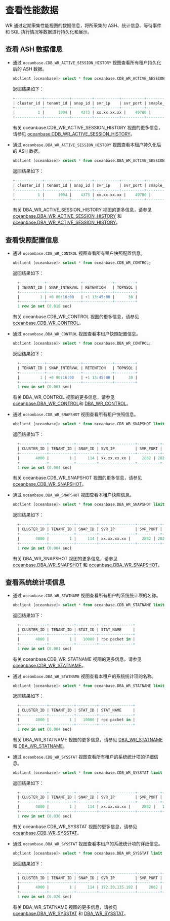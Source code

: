 # 查看性能数据

WR 通过定期采集性能视图的数据信息，将所采集的 ASH、统计信息、等待事件和 SQL 执行情况等数据进行持久化和展示。

## 查看 ASH 数据信息

* 通过 `oceanbase.CDB_WR_ACTIVE_SESSION_HISTORY` 视图查看所有租户持久化后的 ASH 数据。

  ```sql
  obclient [oceanbase]> select * from oceanbase.CDB_WR_ACTIVE_SESSION_HISTORY limit 1;
  ```

    返回结果如下：

    ```sql
    +------------+-----------+---------+-----------+----------+-----------+------------+----------------------------+---------+--------------+---------------+----------------------------------+------------------------------------+----------+-------------+------+------+------+------------------+------------+----------+-------------+---------------+-----------------+------------------+-----------------+------------------+--------+--------+-----------+-----------------------------------------------------------------------------------------------------------------------------------------------------------------------------------------------------------------------------------------------------------------+---------+
    | cluster_id | tenant_id | snap_id | svr_ip    | svr_port | smaple_id | session_id | SAMPLE_TIME                | USER_ID | SESSION_TYPE | SESSION_STATE | SQL_ID                           | TRACE_ID                           | EVENT_NO | TIME_WAITED | P1   | P2   | P3   | SQL_PLAN_LINE_ID | TIME_MODEL | IN_PARSE | IN_PL_PARSE | IN_PLAN_CACHE | IN_SQL_OPTIMIZE | IN_SQL_EXECUTION | IN_PX_EXECUTION | IN_SEQUENCE_LOAD | MODULE | ACTION | CLIENT_ID | BACKTRACE                                                                                                                                                                                                                                                       | PLAN_ID |
    +------------+-----------+---------+-----------+----------+-----------+------------+----------------------------+---------+--------------+---------------+----------------------------------+------------------------------------+----------+-------------+------+------+------+------------------+------------+----------+-------------+---------------+-----------------+------------------+-----------------+------------------+--------+--------+-----------+-----------------------------------------------------------------------------------------------------------------------------------------------------------------------------------------------------------------------------------------------------------------+---------+
    |          1 |      1004 |    4373 | xx.xx.xx.xx |    49700 |         1 | 3221487621 | 2023-08-06 11:42:54.970554 |  200001 |            0 |             0 | B9866D3A1A68153AD58193F60CCD40AA | YC225645868B4-0005F816208F16B9-0-0 |       20 |       89267 |  592 |  378 |    0 |             NULL |          1 |        0 |           0 |             0 |               0 |                1 |               0 |                0 | NULL   | NULL   | NULL      | 0x11882b55 0x113d68b3 0x113d680a 0x42a89e6 0x455534d 0x538cf24 0x538bfd8 0x538bcc2 0x52a3673 0xa35d2a0 0xa35b8f0 0x92a2537 0x4313d3b 0x43125e2 0x4244faf 0x422e878 0x435a80d 0x4201726 0x41fd8dc 0x41fb111 0x71a8caa 0x41facb3 0x71a7a21 0x41f9c9a 0x71a80fc 0x |    1453 |
    +------------+-----------+---------+-----------+----------+-----------+------------+----------------------------+---------+--------------+---------------+----------------------------------+------------------------------------+----------+-------------+------+------+------+------------------+------------+----------+-------------+---------------+-----------------+------------------+-----------------+------------------+--------+--------+-----------+-----------------------------------------------------------------------------------------------------------------------------------------------------------------------------------------------------------------------------------------------------------------+---------+
    ```

    有关 oceanbase.CDB_WR_ACTIVE_SESSION_HISTORY 视图的更多信息，请参见 [oceanbase.CDB_WR_ACTIVE_SESSION_HISTORY](../../700.system-views/300.system-view-of-sys-tenant/200.dictionary-view-of-sys-tenant/24900.cdb_wr_active_session_history-of-sys-tenant.md)。

* 通过 `oceanbase.DBA_WR_ACTIVE_SESSION_HISTORY` 视图查看本租户持久化后的 ASH 数据。

  ```sql
  obclient [oceanbase]> select * from oceanbase.DBA_WR_ACTIVE_SESSION_HISTORY limit 1;
  ```

    返回结果如下：

    ```sql
    +------------+-----------+---------+-----------+----------+-----------+------------+----------------------------+---------+--------------+---------------+----------------------------------+------------------------------------+----------+-------------+------+------+------+------------------+------------+----------+-------------+---------------+-----------------+------------------+-----------------+------------------+--------+--------+-----------+-----------------------------------------------------------------------------------------------------------------------------------------------------------------------------------------------------------------------------------------------------------------+---------+
    | cluster_id | tenant_id | snap_id | svr_ip    | svr_port | smaple_id | session_id | SAMPLE_TIME                | USER_ID | SESSION_TYPE | SESSION_STATE | SQL_ID                           | TRACE_ID                           | EVENT_NO | TIME_WAITED | P1   | P2   | P3   | SQL_PLAN_LINE_ID | TIME_MODEL | IN_PARSE | IN_PL_PARSE | IN_PLAN_CACHE | IN_SQL_OPTIMIZE | IN_SQL_EXECUTION | IN_PX_EXECUTION | IN_SEQUENCE_LOAD | MODULE | ACTION | CLIENT_ID | BACKTRACE                                                                                                                                                                                                                                                       | PLAN_ID |
    +------------+-----------+---------+-----------+----------+-----------+------------+----------------------------+---------+--------------+---------------+----------------------------------+------------------------------------+----------+-------------+------+------+------+------------------+------------+----------+-------------+---------------+-----------------+------------------+-----------------+------------------+--------+--------+-----------+-----------------------------------------------------------------------------------------------------------------------------------------------------------------------------------------------------------------------------------------------------------------+---------+
    |          1 |      1004 |    4373 | xx.xx.xx.xx |    49700 |         1 | 3221487621 | 2023-08-06 11:42:54.970554 |  200001 |            0 |             0 | B9866D3A1A68153AD58193F60CCD40AA | YC225645868B4-0005F816208F16B9-0-0 |       20 |       89267 |  592 |  378 |    0 |             NULL |          1 |        0 |           0 |             0 |               0 |                1 |               0 |                0 | NULL   | NULL   | NULL      | 0x11882b55 0x113d68b3 0x113d680a 0x42a89e6 0x455534d 0x538cf24 0x538bfd8 0x538bcc2 0x52a3673 0xa35d2a0 0xa35b8f0 0x92a2537 0x4313d3b 0x43125e2 0x4244faf 0x422e878 0x435a80d 0x4201726 0x41fd8dc 0x41fb111 0x71a8caa 0x41facb3 0x71a7a21 0x41f9c9a 0x71a80fc 0x |    1453 |
    +------------+-----------+---------+-----------+----------+-----------+------------+----------------------------+---------+--------------+---------------+----------------------------------+------------------------------------+----------+-------------+------+------+------+------------------+------------+----------+-------------+---------------+-----------------+------------------+-----------------+------------------+--------+--------+-----------+-----------------------------------------------------------------------------------------------------------------------------------------------------------------------------------------------------------------------------------------------------------------+---------+
    ```

    有关 DBA_WR_ACTIVE_SESSION_HISTORY 视图的更多信息，请参见 [oceanbase.DBA_WR_ACTIVE_SESSION_HISTORY](../../700.system-views/300.system-view-of-sys-tenant/200.dictionary-view-of-sys-tenant/) 和 [oceanbase.DBA_WR_ACTIVE_SESSION_HISTORY]()。

## 查看快照配置信息

* 通过 `oceanbase.CDB_WR_CONTROL` 视图查看所有租户快照配置信息。

  ```sql
  obclient [oceanbase]> select * from oceanbase.CDB_WR_CONTROL;
  ```

  返回结果如下：

  ```sql
    +-----------+---------------+-------------+---------+
    | TENANT_ID | SNAP_INTERVAL | RETENTION   | TOPNSQL |
    +-----------+---------------+-------------+---------+
    |         1 | +0 00:16:00   | +1 13:45:00 |      30 |
    +-----------+---------------+-------------+---------+
    1 row in set (0.018 sec)
  ```

    有关 oceanbase.CDB_WR_CONTROL 视图的更多信息，请参见 [oceanbase.CDB_WR_CONTROL](../../700.system-views/300.system-view-of-sys-tenant/200.dictionary-view-of-sys-tenant/)。

* 通过 `oceanbase.DBA_WR_CONTROL` 视图查看本租户快照配置信息。

  ```sql
  obclient [oceanbase]> select * from oceanbase.DBA_WR_CONTROL;
  ```

  返回结果如下：

  ```sql
    +-----------+---------------+-------------+---------+
    | TENANT_ID | SNAP_INTERVAL | RETENTION   | TOPNSQL |
    +-----------+---------------+-------------+---------+
    |         1 | +0 00:16:00   | +1 13:45:00 |      30 |
    +-----------+---------------+-------------+---------+
    1 row in set (0.003 sec)
  ```

    有关 DBA_WR_CONTROL 视图的更多信息，请参见 [oceanbase.DBA_WR_CONTROL](../../700.system-views/300.system-view-of-sys-tenant/200.dictionary-view-of-sys-tenant/25400.dba_wr_control-of-sys-tenant.md)和 [DBA_WR_CONTROL]()。

* 通过 `oceanbase.CDB_WR_SNAPSHOT` 视图查看所有租户快照信息。

  ```sql
  obclient [oceanbase]> select * from oceanbase.CDB_WR_SNAPSHOT limit 1;
  ```

  返回结果如下：

  ```sql
    +------------+-----------+---------+----------------+----------+----------------------------+----------------------------+-----------+----------------------------+
    | CLUSTER_ID | TENANT_ID | SNAP_ID | SVR_IP         | SVR_PORT | BEGIN_INTERVAL_TIME        | END_INTERVAL_TIME          | SNAP_FLAG | STARTUP_TIME               |
    +------------+-----------+---------+----------------+----------+----------------------------+----------------------------+-----------+----------------------------+
    |       4000 |         1 |     114 | xx.xx.xx.xx |     2882 | 2023-09-22 01:20:58.332785 | 2023-09-22 02:20:58.333136 |         0 | 2023-09-21 16:21:41.723234 |
    +------------+-----------+---------+----------------+----------+----------------------------+----------------------------+-----------+----------------------------+
    1 row in set (0.004 sec)
  ```

    有关 oceanbase.CDB_WR_SNAPSHOT 视图的更多信息，请参见 [oceanbase.CDB_WR_SNAPSHOT](../../700.system-views/300.system-view-of-sys-tenant/200.dictionary-view-of-sys-tenant/)。

* 通过 `oceanbase.DBA_WR_SNAPSHOT` 视图查看本租户快照信息。

  ```sql
  obclient [oceanbase]> select * from oceanbase.DBA_WR_SNAPSHOT limit 1;
  ```

  返回结果如下：

  ```sql
    +------------+-----------+---------+----------------+----------+----------------------------+----------------------------+-----------+----------------------------+
    | CLUSTER_ID | TENANT_ID | SNAP_ID | SVR_IP         | SVR_PORT | BEGIN_INTERVAL_TIME        | END_INTERVAL_TIME          | SNAP_FLAG | STARTUP_TIME               |
    +------------+-----------+---------+----------------+----------+----------------------------+----------------------------+-----------+----------------------------+
    |       4000 |         1 |     114 | xx.xx.xx.xx |     2882 | 2023-09-22 01:20:58.332785 | 2023-09-22 02:20:58.333136 |         0 | 2023-09-21 16:21:41.723234 |
    +------------+-----------+---------+----------------+----------+----------------------------+----------------------------+-----------+----------------------------+
    1 row in set (0.004 sec)
  ```

    有关 DBA_WR_SNAPSHOT 视图的更多信息，请参见 [oceanbase.DBA_WR_SNAPSHOT](../../700.system-views/300.system-view-of-sys-tenant/200.dictionary-view-of-sys-tenant/) 和 [oceanbase.DBA_WR_SNAPSHOT]()。

## 查看系统统计项信息

* 通过 `oceanbase.CDB_WR_STATNAME` 视图查看所有租户的系统统计项的名称。

  ```sql
  obclient [oceanbase]> select * from oceanbase.CDB_WR_STATNAME limit 1;
  ```

  返回结果如下：

  ```sql
    +------------+-----------+---------+---------------+
    | CLUSTER_ID | TENANT_ID | STAT_ID | STAT_NAME     |
    +------------+-----------+---------+---------------+
    |       4000 |         1 |   10000 | rpc packet in |
    +------------+-----------+---------+---------------+
    1 row in set (0.001 sec)
  ```

    有关 oceanbase.CDB_WR_STATNAME 视图的更多信息，请参见 [oceanbase.CDB_WR_STATNAME](../../700.system-views/300.system-view-of-sys-tenant/200.dictionary-view-of-sys-tenant/)。

* 通过 `oceanbase.DBA_WR_STATNAME` 视图查看本租户的系统统计项的名称。

  ```sql
  obclient [oceanbase]> select * from oceanbase.DBA_WR_STATNAME limit 1;
  ```

  返回结果如下：

  ```sql
    +------------+-----------+---------+---------------+
    | CLUSTER_ID | TENANT_ID | STAT_ID | STAT_NAME     |
    +------------+-----------+---------+---------------+
    |       4000 |         1 |   10000 | rpc packet in |
    +------------+-----------+---------+---------------+
    1 row in set (0.004 sec)
  ```

    有关 DBA_WR_STATNAME 视图的更多信息，请参见 [DBA_WR_STATNAME](../../700.system-views/300.system-view-of-sys-tenant/200.dictionary-view-of-sys-tenant/25000.dba_wr_statname-of-sys-tenant.md) 和 [DBA_WR_STATNAME]()。

* 通过 `oceanbase.CDB_WR_SYSSTAT` 视图查看所有租户的系统统计项的详细信息。

  ```sql
  obclient [oceanbase]> select * from oceanbase.CDB_WR_SYSSTAT limit 1;
  ```

  返回结果如下：

  ```sql
    +------------+-----------+---------+----------------+----------+---------+--------+
    | CLUSTER_ID | TENANT_ID | SNAP_ID | SVR_IP         | SVR_PORT | STAT_ID | VALUE  |
    +------------+-----------+---------+----------------+----------+---------+--------+
    |       4000 |         1 |     114 | xx.xx.xx.xx |     2882 |   10000 | 228856 |
    +------------+-----------+---------+----------------+----------+---------+--------+
    1 row in set (0.036 sec)
  ```

    有关 oceanbase.CDB_WR_SYSSTAT 视图的更多信息，请参见 [oceanbase.CDB_WR_SYSSTAT](../../700.system-views/300.system-view-of-sys-tenant/200.dictionary-view-of-sys-tenant/)。

* 通过 `oceanbase.DBA_WR_SYSSTAT` 视图查看本租户的系统统计项的详细信息。

  ```sql
  obclient [oceanbase]> select * from oceanbase.DBA_WR_SYSSTAT limit 1;
  ```

  返回结果如下：

  ```sql
    +------------+-----------+---------+----------------+----------+---------+--------+
    | CLUSTER_ID | TENANT_ID | SNAP_ID | SVR_IP         | SVR_PORT | STAT_ID | VALUE  |
    +------------+-----------+---------+----------------+----------+---------+--------+
    |       4000 |         1 |     114 | 172.30.135.192 |     2882 |   10000 | 228856 |
    +------------+-----------+---------+----------------+----------+---------+--------+
    1 row in set (0.026 sec)
  ```

    有关 DBA_WR_STATNAME 视图的更多信息，请参见 [oceanbase.DBA_WR_SYSSTAT](../../700.system-views/300.system-view-of-sys-tenant/200.dictionary-view-of-sys-tenant/) 和 [DBA_WR_SYSSTAT]()。
